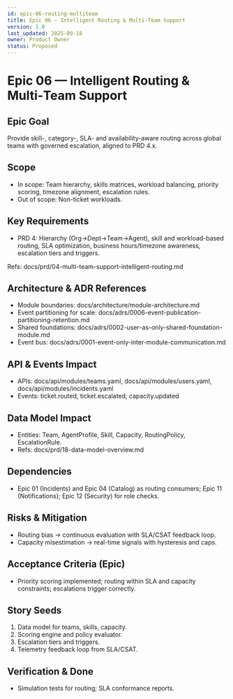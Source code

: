 ```yaml
---
id: epic-06-routing-multiteam
title: Epic 06 — Intelligent Routing & Multi‑Team Support
version: 1.0
last_updated: 2025-09-18
owner: Product Owner
status: Proposed
---
```


# Epic 06 — Intelligent Routing & Multi‑Team Support

## Epic Goal
Provide skill-, category-, SLA- and availability-aware routing across global teams with governed escalation, aligned to PRD 4.x.

## Scope
- In scope: Team hierarchy, skills matrices, workload balancing, priority scoring, timezone alignment, escalation rules.
- Out of scope: Non-ticket workloads.

## Key Requirements
- PRD 4: Hierarchy (Org→Dept→Team→Agent), skill and workload-based routing, SLA optimization, business hours/timezone awareness, escalation tiers and triggers.

Refs: docs/prd/04-multi-team-support-intelligent-routing.md

## Architecture & ADR References
- Module boundaries: docs/architecture/module-architecture.md
- Event partitioning for scale: docs/adrs/0006-event-publication-partitioning-retention.md
- Shared foundations: docs/adrs/0002-user-as-only-shared-foundation-module.md
- Event bus: docs/adrs/0001-event-only-inter-module-communication.md

## API & Events Impact
- APIs: docs/api/modules/teams.yaml, docs/api/modules/users.yaml, docs/api/modules/incidents.yaml
- Events: ticket.routed, ticket.escalated, capacity.updated

## Data Model Impact
- Entities: Team, AgentProfile, Skill, Capacity, RoutingPolicy, EscalationRule.
- Refs: docs/prd/18-data-model-overview.md

## Dependencies
- Epic 01 (Incidents) and Epic 04 (Catalog) as routing consumers; Epic 11 (Notifications); Epic 12 (Security) for role checks.

## Risks & Mitigation
- Routing bias → continuous evaluation with SLA/CSAT feedback loop.
- Capacity misestimation → real-time signals with hysteresis and caps.

## Acceptance Criteria (Epic)
- Priority scoring implemented; routing within SLA and capacity constraints; escalations trigger correctly.

## Story Seeds
1) Data model for teams, skills, capacity.
2) Scoring engine and policy evaluator.
3) Escalation tiers and triggers.
4) Telemetry feedback loop from SLA/CSAT.

## Verification & Done
- Simulation tests for routing; SLA conformance reports.

